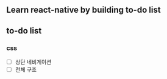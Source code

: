 ## Learn react-native by building to-do list

## to-do list
### css
   - [ ] 상단 네비게이션
   - [ ] 전체 구조 
